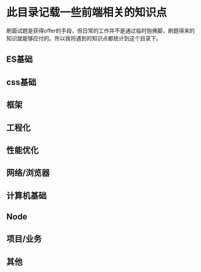 # 此目录记载一些前端相关的知识点
刷面试题是获得offer的手段，但日常的工作并不是通过临时抱佛脚，刷题得来的知识就能够应付的。所以我将遇到的知识点都统计到这个目录下。

## ES基础

## css基础

## 框架

## 工程化

## 性能优化

## 网络/浏览器

## 计算机基础

## Node

## 项目/业务

## 其他
